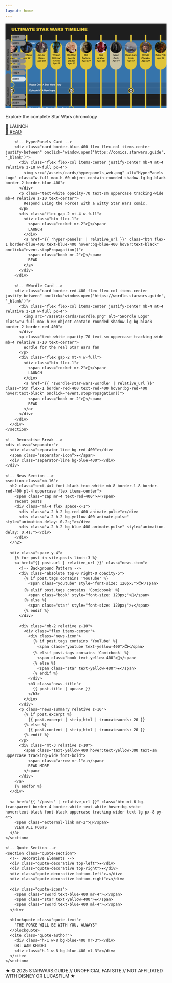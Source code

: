 ```yaml
---
layout: home
---
```


<div class="min-h-screen bg-black text-white font-mono relative overflow-hidden">

  <!-- Main Content -->
  <main class="max-w-6xl mx-auto p-6 relative">
    <!-- Apps Section -->
    <section class="mb-16">
      <div class="grid grid-cols-1 md:grid-cols-3 gap-6">
        <!-- Timeline Card -->
        <div class="card border-yellow-400 flex flex-col items-center justify-between" onclick="window.open('https://timeline.starwars.guide', '_blank')">
          <div class="flex flex-col items-center justify-center mb-4 mt-4 relative z-10 w-full px-4">
            <img src="/assets/cards/timeline.png" alt="Timeline Logo" class="w-full max-h-60 object-contain rounded shadow-lg bg-black border-2 border-yellow-400">
          </div>
          <p class="text-white opacity-70 text-sm uppercase tracking-wide mb-4 relative z-10 text-center">
            Explore the complete Star Wars chronology
          </p>
          <div class="flex gap-2 mt-4 w-full">
            <div class="btn flex-1">
              <span class="rocket mr-2">🚀</span>
              LAUNCH
            </div>
            <a href="{{ 'star-wars-timeline' | relative_url }}" class="btn flex-1 border-yellow-400 text-yellow-400 hover:bg-yellow-400 hover:text-black" onclick="event.stopPropagation()">
              <span class="book mr-2">📖</span>
              READ
            </a>
          </div>
        </div>

        <!-- HyperPanels Card -->
        <div class="card border-blue-400 flex flex-col items-center justify-between" onclick="window.open('https://comics.starwars.guide', '_blank')">
          <div class="flex flex-col items-center justify-center mb-4 mt-4 relative z-10 w-full px-4">
            <img src="/assets/cards/hyperpanels_web.png" alt="HyperPanels Logo" class="w-full max-h-60 object-contain rounded shadow-lg bg-black border-2 border-blue-400">
          </div>
          <p class="text-white opacity-70 text-sm uppercase tracking-wide mb-4 relative z-10 text-center">
            Respond using the Force! with a witty Star Wars comic.
          </p>
          <div class="flex gap-2 mt-4 w-full">
            <div class="btn flex-1">
              <span class="rocket mr-2">🚀</span>
              LAUNCH
            </div>
            <a href="{{ 'hyper-panels' | relative_url }}" class="btn flex-1 border-blue-400 text-blue-400 hover:bg-blue-400 hover:text-black" onclick="event.stopPropagation()">
              <span class="book mr-2">📖</span>
              READ
            </a>
          </div>
        </div>

        <!-- SWordle Card -->
        <div class="card border-red-400 flex flex-col items-center justify-between" onclick="window.open('https://wordle.starwars.guide', '_blank')">
          <div class="flex flex-col items-center justify-center mb-4 mt-4 relative z-10 w-full px-4">
            <img src="/assets/cards/swordle.png" alt="SWordle Logo" class="w-full max-h-60 object-contain rounded shadow-lg bg-black border-2 border-red-400">
          </div>
          <p class="text-white opacity-70 text-sm uppercase tracking-wide mb-4 relative z-10 text-center">
            Wordle for the real Star Wars fan
          </p>
          <div class="flex gap-2 mt-4 w-full">
            <div class="btn flex-1">
              <span class="rocket mr-2">🚀</span>
              LAUNCH
            </div>
            <a href="{{ 'swordle-star-wars-wordle' | relative_url }}" class="btn flex-1 border-red-400 text-red-400 hover:bg-red-400 hover:text-black" onclick="event.stopPropagation()">
              <span class="book mr-2">📖</span>
              READ
            </a>
          </div>
        </div>
      </div>
    </section>

    <!-- Decorative Break -->
    <div class="separator">
      <div class="separator-line bg-red-400"></div>
      <span class="separator-icon">★</span>
      <div class="separator-line bg-blue-400"></div>
    </div>

    <!-- News Section -->
    <section class="mb-16">
      <h2 class="text-4xl font-black text-white mb-8 border-l-8 border-red-400 pl-4 uppercase flex items-center">
        <span class="zap mr-4 text-red-400">⚡</span>
        recent posts
        <div class="ml-4 flex space-x-1">
          <div class="w-2 h-2 bg-red-400 animate-pulse"></div>
          <div class="w-2 h-2 bg-yellow-400 animate-pulse" style="animation-delay: 0.2s;"></div>
          <div class="w-2 h-2 bg-blue-400 animate-pulse" style="animation-delay: 0.4s;"></div>
        </div>
      </h2>
      
      <div class="space-y-4">
        {% for post in site.posts limit:3 %}
        <a href="{{ post.url | relative_url }}" class="news-item">
          <!-- Background Pattern -->
          <div class="absolute top-0 right-0 opacity-5">
            {% if post.tags contains 'YouTube' %}
              <span class="youtube" style="font-size: 120px;">📺</span>
            {% elsif post.tags contains 'Comicbook' %}
              <span class="book" style="font-size: 120px;">📖</span>
            {% else %}
              <span class="star" style="font-size: 120px;">★</span>
            {% endif %}
          </div>
          
          <div class="mb-2 relative z-10">
            <div class="flex items-center">
              <div class="news-icon">
                {% if post.tags contains 'YouTube' %}
                  <span class="youtube text-yellow-400">📺</span>
                {% elsif post.tags contains 'Comicbook' %}
                  <span class="book text-yellow-400">📖</span>
                {% else %}
                  <span class="star text-yellow-400">★</span>
                {% endif %}
              </div>
              <h3 class="news-title">
                {{ post.title | upcase }}
              </h3>
            </div>
          </div>
          <p class="news-summary relative z-10">
            {% if post.excerpt %}
              {{ post.excerpt | strip_html | truncatewords: 20 }}
            {% else %}
              {{ post.content | strip_html | truncatewords: 20 }}
            {% endif %}
          </p>
          <div class="mt-3 relative z-10">
            <span class="text-yellow-400 hover:text-yellow-300 text-sm uppercase tracking-wide font-bold">
              <span class="arrow mr-1">→</span>
              READ MORE
            </span>
          </div>
        </a>
        {% endfor %}
      </div>
      
      <a href="{{ '/posts' | relative_url }}" class="btn mt-6 bg-transparent border-4 border-white text-white hover:bg-white hover:text-black font-black uppercase tracking-wider text-lg px-8 py-4">
        <span class="external-link mr-2">🔗</span>
        VIEW ALL POSTS
      </a>
    </section>

    <!-- Quote Section -->
    <section class="quote-section">
      <!-- Decorative Elements -->
      <div class="quote-decorative top-left">★</div>
      <div class="quote-decorative top-right">★</div>
      <div class="quote-decorative bottom-left">★</div>
      <div class="quote-decorative bottom-right">★</div>
      
      <div class="quote-icons">
        <span class="sword text-blue-400 mr-4">⚔️</span>
        <span class="star text-yellow-400">★</span>
        <span class="sword text-blue-400 ml-4">⚔️</span>
      </div>
      
      <blockquote class="quote-text">
        "THE FORCE WILL BE WITH YOU, ALWAYS"
      </blockquote>
      <cite class="quote-author">
        <div class="h-1 w-8 bg-blue-400 mr-3"></div>
        OBI-WAN KENOBI
        <div class="h-1 w-8 bg-blue-400 ml-3"></div>
      </cite>
    </section>
  </main>

  <!-- Footer -->
  <footer class="footer">
    <div class="footer-bg"></div>
    <div class="footer-content">
      <p class="footer-text">
        <span class="star mr-2 text-yellow-400">★</span>
        © 2025 STARWARS.GUIDE // UNOFFICIAL FAN SITE // NOT AFFILIATED WITH DISNEY OR LUCASFILM
        <span class="star ml-2 text-yellow-400">★</span>
      </p>
    </div>
  </footer>
</div>
